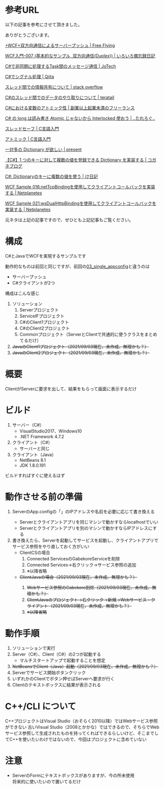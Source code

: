 # 参考URL

以下の記事を参考にさせて頂きました。

ありがとうございます。

[+WCF+双方向通信によるサーバープッシュ | Free Flying](http://tuotehhou.y.ribbon.to/index.php?%2BWCF%2B%E5%8F%8C%E6%96%B9%E5%90%91%E9%80%9A%E4%BF%A1%E3%81%AB%E3%82%88%E3%82%8B%E3%82%B5%E3%83%BC%E3%83%90%E3%83%BC%E3%83%97%E3%83%83%E3%82%B7%E3%83%A5)

[WCF入門-007 (基本的なサンプル, 双方向通信(Duplex)) | いろいろ備忘録日記](https://devlights.hatenablog.com/entry/20111023/p2)

[C#で非同期に処理するTask間のメッセージ通信 | JoTech](https://hiroki-sawano.hatenablog.com/entry/2018/09/07/074232)

[C#でシグナル処理 | Qiita](https://qiita.com/rawr/items/6888778b53fc95c41f00)

[スレッド間での情報共有について | stack overflow](https://ja.stackoverflow.com/questions/32749/%E3%82%B9%E3%83%AC%E3%83%83%E3%83%89%E9%96%93%E3%81%A7%E3%81%AE%E6%83%85%E5%A0%B1%E5%85%B1%E6%9C%89%E3%81%AB%E3%81%A4%E3%81%84%E3%81%A6)

[C#のスレッド間でのデータのやり取りについて | teratail](https://teratail.com/questions/19966)

[C#における変数のアトミック性 | 副業以上起業未満のフリーランス](https://ww7f-4thlab-ddt.com/programming/atomic/)

[C# の long は読み書き Atomic じゃないから Interlocked 使おう | ..たれろぐ..](https://naga-sawa.hatenadiary.org/entry/20160713/1468375077)

[スレッドセーフ | C言語入門](https://kaworu.jpn.org/c/%E3%82%B9%E3%83%AC%E3%83%83%E3%83%89%E3%82%BB%E3%83%BC%E3%83%95)

[アトミック | C言語入門](https://kaworu.jpn.org/c/%E3%82%A2%E3%83%88%E3%83%9F%E3%83%83%E3%82%AF)

[一対多の Dictionary が欲しい | present](https://tnakamura.hatenablog.com/entry/20090611/multi_dictionary)

[【C#】1 つのキーに対して複数の値を登録できる Dictionary を実装する | コガネブログ](https://baba-s.hatenablog.com/entry/2015/03/06/125930)

[C#: Dictionaryのキーに複数の値を使う | け日記](https://ohke.hateblo.jp/entry/2017/03/17/000000)

[WCF Sample 016:netTcpBindingを使用してクライアントコールバックを実装する | Netplanetes](https://www.pine4.net/Memo/Article/Archives/29)

[WCF Sample 021:wsDualHttpBindingを使用してクライアントコールバックを実装する | Netplanetes](https://www.pine4.net/Memo/Article/Archives/43)



元ネタは上記の記事ですので、ぜひとも上記記事もご覧ください。


# 構成
C#とJavaでWCFを実現するサンプルです

動作的なものは前回と同じですが、前回の[03_single_appconfig](https://github.com/gabekore/CSharp/tree/master/WCF/03_single_appconfig)と違うのは
- サーバープッシュ
- C#クライアントが2つ

構成はこんな感じ

1. ソリューション
   1. Serverプロジェクト
   1. ServiceIFプロジェクト
   1. C#のClient1プロジェクト
   1. C#のClient2プロジェクト
   1. Commonプロジェクト（ServerとClientで共通的に使うクラスをまとめてるだけ）
1. <del>JavaのClient1プロジェクト（2021/09/03現在、未作成、無理かも？）</del>
1. <del>JavaのClient2プロジェクト（2021/09/03現在、未作成、無理かも？）</del>


# 概要
ClientがServerに要求を出して、結果をもらって画面に表示するだけ

# ビルド
1. サーバー（C#）
   - VisualStudio2017、Windows10
   - .NET Framework 4.7.2
2. クライアント（C#）
   - サーバーと同じ
3. クライアント（Java）
   - NetBeans 8.1
   - JDK 1.8.0.191

ビルドすればすぐに使えるはず


# 動作させる前の準備
1. ServerのApp.configの「<add baseAddress="http://localhost:8081/Gabekore"/>」のIPアドレスや名前を必要に応じて書き換える
   - Serverとクライアントアプリを同じマシンで動かすならlocalhostでいい
   - Serverとクライアントアプリを別のマシンで動かすならIPアドレスにする
2. 書き換えたら、Serverを起動してサービスを起動し、クライアントアプリでサービス参照をやり直しておく方がいい
   - ClientCSの場合
      1. Connected ServicesのGabekoreServiceを削除
      1. Connected Services→右クリック→サービス参照の追加
      1. ※以降省略
   - <del>ClientJavaの場合（2021/09/03現在、未作成、無理かも？）
      1. Webサービス参照のGabekore削除（2021/09/03現在、未作成、無理かも？）
      1. ClientJavaのプロジェクト→右クリック→新規→Webサービス・クライアント（2021/09/03現在、未作成、無理かも？）
      1. ※以降省略</del>


# 動作手順
1. ソリューションで実行
1. Server（C#）、Client（C#）の2つが起動する
   - マルチスタートアップで起動することを想定
1. <del>NetBeansでClient（Java）起動（2021/09/03現在、未作成、無理かも？）</del>
1. Serverでサービス開始ボタンクリック
1. いずれかのClientでボタン押せばServerへ要求が行く
1. Clientのテキストボックスに結果が表示される


# C++/CLI について
C++プロジェクトはVisual Studio（おそらく2010以降）ではWebサービス参照ができない
古いVisual Studio（2008とかかな）ではできるので、そちらでWebサービス参照して生成されたものを持ってくればできるらしいけど、そこまでしてC++を使いたいわけではないので、今回はプロジェクトに含めていない


# 注意
- ServerのFormにテキストボックスがありますが、今の所未使用  
将来的に使いたいので置いてるだけ
